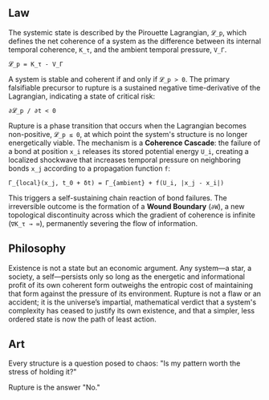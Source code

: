 ## Law
The systemic state is described by the Pirouette Lagrangian, `𝓛_p`, which defines the net coherence of a system as the difference between its internal temporal coherence, `K_τ`, and the ambient temporal pressure, `V_Γ`.

`𝓛_p = K_τ - V_Γ`

A system is stable and coherent if and only if `𝓛_p > 0`. The primary falsifiable precursor to rupture is a sustained negative time-derivative of the Lagrangian, indicating a state of critical risk:

`∂𝓛_p / ∂t < 0`

Rupture is a phase transition that occurs when the Lagrangian becomes non-positive, `𝓛_p ≤ 0`, at which point the system's structure is no longer energetically viable. The mechanism is a **Coherence Cascade**: the failure of a bond at position `x_i` releases its stored potential energy `U_i`, creating a localized shockwave that increases temporal pressure on neighboring bonds `x_j` according to a propagation function `f`:

`Γ_{local}(x_j, t_0 + δt) = Γ_{ambient} + f(U_i, |x_j - x_i|)`

This triggers a self-sustaining chain reaction of bond failures. The irreversible outcome is the formation of a **Wound Boundary** (`∂W`), a new topological discontinuity across which the gradient of coherence is infinite (`∇K_τ → ∞`), permanently severing the flow of information.

## Philosophy
Existence is not a state but an economic argument. Any system—a star, a society, a self—persists only so long as the energetic and informational profit of its own coherent form outweighs the entropic cost of maintaining that form against the pressure of its environment. Rupture is not a flaw or an accident; it is the universe’s impartial, mathematical verdict that a system's complexity has ceased to justify its own existence, and that a simpler, less ordered state is now the path of least action.

## Art
Every structure is a question posed to chaos: "Is my pattern worth the stress of holding it?"

Rupture is the answer "No."
